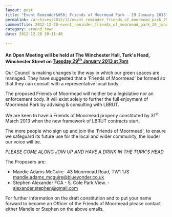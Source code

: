 ```yaml
---
layout: post
title: "Event Reminder&#58; Friends of Moormead Park - 29 January 2013"
permalink: /archives/2012/12/event_reminder_friends_of_moormead_park_29_january.html
commentfile: 2012-12-20-event_reminder_friends_of_moormead_park_29_january
category: around_town
date: 2012-12-20 10:11:48

---
```


#### An Open Meeting will be held at The Winchester Hall, Turk's Head, Winchester Street on [Tuesday 29<sup>th</sup> January 2013 at 7pm](https://stmargarets.london/event/meeting/200705143740)

Our Council is making changes to the way in which our green spaces are managed. They have suggested that a 'Friends of Moormead' be formed so that they can consult with a representative local body.

The proposed Friends of Moormead will neither be a legislative nor an enforcement body. It will exist solely to further the full enjoyment of Moormead Park by advising & consulting with LBRUT.

We are keen to have a Friends of Moormead properly constituted by 31<sup>st</sup> March 2013 when the new framework of LBRUT contracts start.

The more people who sign up and join the 'Friends of Moormead', to ensure we safeguard its future use for the local and wider community, the louder our voice will be.

*PLEASE COME ALONG JOIN UP AND HAVE A DRINK IN THE TURK'S HEAD*

The Proposers are:

-   Mandie Adams McGuire- 43 Moormead Road, TW1 1JS - <mandie.adams_mcguire@blueyonder.co.uk>
-   Stephen Alexander FCA - 5, Cole Park View. - <alexander.stephen@gmail.com>

For further information on the draft constitution and to put your name forward to become an Officer of the Friends of Moormead please contact either Mandie or Stephen on the above emails.
